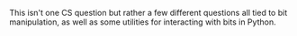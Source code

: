 This isn't one CS question but rather a few different questions all tied to bit manipulation, as
well as some utilities for interacting with bits in Python.

